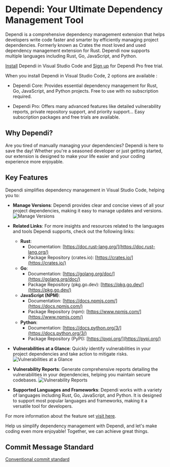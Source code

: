 # Dependi: Your Ultimate Dependency Management Tool

Dependi is a comprehensive dependency management extension that helps developers write code faster and smarter by efficiently managing project dependencies. Formerly known as Crates the most loved and used dependency management extension for Rust. Dependi now supports multiple languages including Rust, Go, JavaScript, and Python.

[Install](https://www.dependi.io/download) Dependi in Visual Studio Code and
[Sign up](https://www.dependi.io/register) for Dependi Pro free trial.

When you install Dependi in Visual Studio Code, 2 options are available :

- Dependi Core: Provides essential dependency management for Rust, Go, JavaScript, and Python projects. Free to use with no subscription required.

- Dependi Pro: Offers many advanced features like detailed vulnerability reports, private repository support, and priority support... Easy subscription packages and free trials are available.

## Why Dependi?

Are you tired of manually managing your dependencies? Dependi is here to save the day! Whether you're a seasoned developer or just getting started, our extension is designed to make your life easier and your coding experience more enjoyable.

## Key Features

Dependi simplifies dependency management in Visual Studio Code, helping you to:

- **Manage Versions**: Dependi provides clear and concise views of all your project dependencies, making it easy to manage updates and versions.
  ![Manage Versions](https://www.dependi.io/screenshots/tooltip.png)

- **Related Links**: For more insights and resources related to the languages and tools Dependi supports, check out the following links:

  - **Rust**:
    - Documentation: [https://doc.rust-lang.org/](https://doc.rust-lang.org/)
    - Package Repository (crates.io): [https://crates.io/](https://crates.io/)
  - **Go**:
    - Documentation: [https://golang.org/doc/](https://golang.org/doc/)
    - Package Repository (pkg.go.dev): [https://pkg.go.dev/](https://pkg.go.dev/)
  - **JavaScript (NPM)**:
    - Documentation: [https://docs.npmjs.com/](https://docs.npmjs.com/)
    - Package Repository (npm): [https://www.npmjs.com/](https://www.npmjs.com/)
  - **Python**:
    - Documentation: [https://docs.python.org/3/](https://docs.python.org/3/)
    - Package Repository (PyPI): [https://pypi.org/](https://pypi.org/)

- **Vulnerabilities at a Glance**: Quickly identify vulnerabilities in your project dependencies and take action to mitigate risks.
  ![Vulnerabilities at a Glance](https://www.dependi.io/screenshots/vuln.png)

- **Vulnerability Reports**: Generate comprehensive reports detailing the vulnerabilities in your dependencies, helping you maintain secure codebases.
  ![Vulnerability Reports](https://www.dependi.io/screenshots/report.png)

- **Supported Languages and Frameworks**: Dependi works with a variety of languages including Rust, Go, JavaScript, and Python. It is designed to support most popular languages and frameworks, making it a versatile tool for developers.

For more information about the feature set [visit here](https://www.dependi.io/#features).

Help us simplify dependency management with Dependi, and let's make coding even more enjoyable! Together, we can achieve great things.

## Commit Message Standard

[Conventional commit standard](https://github.com/filllabs/dependi/blob/master/CONVENTIONAL_COMMITS.md)

